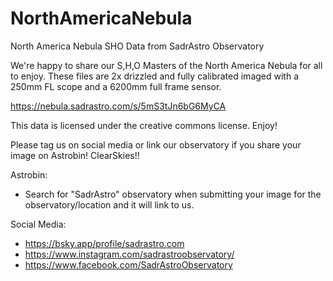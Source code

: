 # NorthAmericaNebula
North America Nebula SHO Data from SadrAstro Observatory

We're happy to share our S,H,O Masters of the North America Nebula for all  to enjoy.  These files are 2x drizzled and fully calibrated imaged with a 250mm FL scope and a 6200mm full frame sensor.

https://nebula.sadrastro.com/s/5mS3tJn6bG6MyCA

This data is licensed under the creative commons license. Enjoy!

Please tag us on social media or link our observatory if you share your image on Astrobin! ClearSkies!!

Astrobin:
* Search for "SadrAstro" observatory when submitting your image for the observatory/location and it will link to us.

Social Media:
* https://bsky.app/profile/sadrastro.com
* https://www.instagram.com/sadrastroobservatory/
* https://www.facebook.com/SadrAstroObservatory
